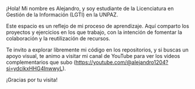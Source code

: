¡Hola! Mi nombre es Alejandro, y soy estudiante de la Licenciatura en Gestión de la Información (LGTI) en la UNPAZ.

Este espacio es un reflejo de mi proceso de aprendizaje. Aquí comparto los proyectos y ejercicios en los que trabajo, con la intención de fomentar la colaboración y la reutilización de recursos.

Te invito a explorar libremente mi código en los repositorios, y si buscas un apoyo visual, te animo a visitar mi canal de YouTube para ver los videos complementarios que subo (https://youtube.com/@alejandro1204?si=ydcikxHHG4InwwyL).

¡Gracias por tu visita!
